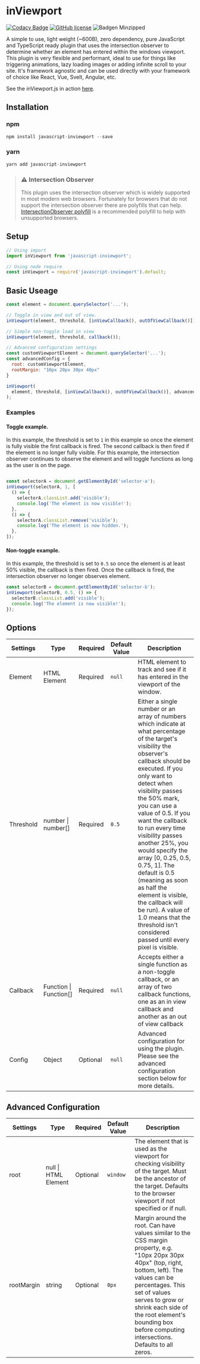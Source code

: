 <!-- @format -->

# inViewport

[![Codacy Badge](https://app.codacy.com/project/badge/Grade/f5bd52dda49a4a40b505c0478cd78773)](https://www.codacy.com/gh/ianrogren/javascript-inViewport/dashboard?utm_source=github.com&amp;utm_medium=referral&amp;utm_content=ianrogren/javascript-inViewport&amp;utm_campaign=Badge_Grade)
[![GitHub license](https://img.shields.io/github/license/Naereen/StrapDown.js.svg)](https://github.com/Naereen/StrapDown.js/blob/master/LICENSE)
![Badgen Minzipped](https://badgen.net/bundlephobia/minzip/javascript-inviewport)

A simple to use, light weight (~600B), zero dependency, pure JavaScript and TypeScript ready plugin that uses the intersection observer to determine whether an element has entered within the windows viewport.  This plugin is very flexible and performant, ideal to use for things like triggering animations, lazy loading images or adding infinite scroll to your site.  It's framework agnostic and can be used directly with your framework of choice like React, Vue, Svelt, Angular, etc. 

See the inViewport.js in action <a href="http://ianrogren.github.io/javascript-inViewport/">here</a>.

## Installation

### npm

```javascript
npm install javascript-inviewport --save
```

### yarn

```javascript
yarn add javascript-inviewport
```

> ### ⚠️ Intersection Observer
> This plugin uses the intersection observer which is widely supported in most modern web browsers. Fortunately for browsers that do not support the intersection observer there are polyfills that can help. [IntersectionObserver polyfill](https://www.npmjs.com/package/intersection-observer) is a recommended polyfill to help with unsupported browsers.


## Setup

```javascript
// Using import
import inViewport from 'javascript-inviewport';

// Using node require
const inViewport = require('javascript-inviewport').default;
```

## Basic Useage

```javascript
const element = document.querySelector('...');

// Toggle in view and out of view.
inViewport(element, threshold, [inViewCallback(), outOfViewCallback()]);

// Simple non-toggle load in view
inViewport(element, threshold, callback());

// Advanced configuration settings
const customViewportElement = document.querySelector('...');
const advancedConfig = {
  root: customViewportElement, 
  rootMargin: "10px 20px 30px 40px"
}

inViewport(
  element, threshold, [inViewCallback(), outOfViewCallback()], advancedConfig
);
```

### Examples

#### Toggle example.
In this example, the threshold is set to `1` in this example so once the element is fully visible the first callback is fired.  The second callback is then fired if the element is no longer fully visible. For this example, the intersection observer continues to observe the element and will toggle functions as long as the user is on the page.
 
```javascript

const selectorA = document.getElementById('selector-a');
inViewport(selectorA, 1, [
  () => {
    selectorA.classList.add('visible');
    console.log('The element is now visible!');
  },
  () => {
    selectorA.classList.remove('visible');
    console.log('The element is now hidden.');
  },
]);
```

#### Non-toggle example.
In this example, the threshold is set to `0.5` so once the element is at least 50% visible, the callback is then fired.  Once the callback is fired, the intersection observer no longer observes element.

```javascript
const selectorB = document.getElementById('selector-b');
inViewport(selectorB, 0.5, () => {
  selectorB.classList.add('visible');
  console.log('The element is now visible!');
});
```

## Options

| Settings | Type | Required | Default Value | Description |
| --- | --- | --- | --- | --- |
| Element | HTML Element | Required | `null` | HTML element to track and see if it has entered in the viewport of the window. |
| Threshold | number &#124; number[] | Required | `0.5` | Either a single number or an array of numbers which indicate at what percentage of the target's visibility the observer's callback should be executed. If you only want to detect when visibility passes the 50% mark, you can use a value of 0.5. If you want the callback to run every time visibility passes another 25%, you would specify the array [0, 0.25, 0.5, 0.75, 1]. The default is 0.5 (meaning as soon as half the element is visible, the callback will be run). A value of 1.0 means that the threshold isn't considered passed until every pixel is visible. |
| Callback | Function &#124; Function[] | Required | `null` | Accepts either a single function as a non-toggle callback, or an array of two callback functions, one as an in view callback and another as an out of view callback |
| Config | Object | Optional | `null` | Advanced configuration for using the plugin. Please see the advanced configuration section below for more details.


## Advanced Configuration

| Settings | Type | Required | Default Value | Description |
| --- | --- | --- | --- | --- |
| root | null &#124; HTML Element | Optional | `window` | The element that is used as the viewport for checking visibility of the target. Must be the ancestor of the target. Defaults to the browser viewport if not specified or if null. |
| rootMargin | string | Optional | `0px` | Margin around the root. Can have values similar to the CSS margin property, e.g. "10px 20px 30px 40px" (top, right, bottom, left). The values can be percentages. This set of values serves to grow or shrink each side of the root element's bounding box before computing intersections. Defaults to all zeros. |
